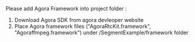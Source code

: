 Please add Agora Framework into project folder :

1. Download Agora SDK from agora devleoper website
2. Place Agora framework files ("AgoraRtcKit.framework", "Agoraffmpeg.framework") under /SegmentExample/framework folder  
